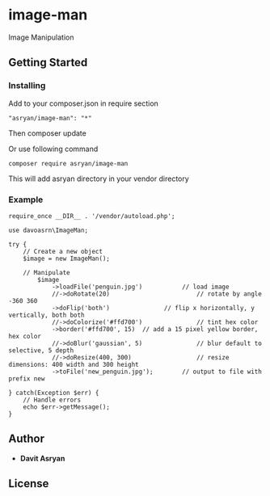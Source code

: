 # image-man

Image Manipulation

## Getting Started


### Installing

Add to your composer.json in require section 

```
"asryan/image-man": "*"
```

Then composer update

Or use following command

````
composer require asryan/image-man
````

This will add asryan directory in your vendor directory


### Example

```
require_once __DIR__ . '/vendor/autoload.php';

use davoasrn\ImageMan;

try {
    // Create a new object
    $image = new ImageMan();

    // Manipulate
        $image
            ->loadFile('penguin.jpg')           // load image
            //->doRotate(20)                        // rotate by angle -360 360
            ->doFlip('both')               // flip x horizontally, y vertically, both both
            //->doColorize('#ffd700')               // tint hex color
            ->border('#ffd700', 15)  // add a 15 pixel yellow border, hex color
            //->doBlur('gaussian', 5)               // blur default to selective, 5 depth
            //->doResize(400, 300)                  // resize dimensions: 400 width and 300 height
            ->toFile('new_penguin.jpg');        // output to file with prefix new

} catch(Exception $err) {
    // Handle errors
    echo $err->getMessage();
}
```

## Author

* **Davit Asryan**


## License



